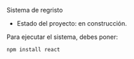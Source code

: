 <h> Sistema de regristo </h1>

- Estado del proyecto: en construcción.

Para ejecutar el sistema, debes poner:

```npm install react```
